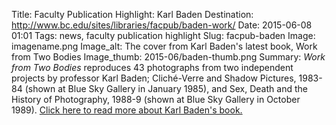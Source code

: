 Title: Faculty Publication Highlight: Karl Baden
Destination: http://www.bc.edu/sites/libraries/facpub/baden-work/
Date: 2015-06-08 01:01 
Tags: news, faculty publication highlight 
Slug: facpub-baden
Image: imagename.png
Image_alt: The cover from Karl Baden's latest book, Work from Two Bodies
Image_thumb: 2015-06/baden-thumb.png
Summary: <em>Work from Two Bodies</em> reproduces 43 photographs from two independent projects by professor Karl Baden; Cliché-Verre and Shadow Pictures, 1983-84 (shown at Blue Sky Gallery in January 1985), and Sex, Death and the History of Photography, 1988-9 (shown at Blue Sky Gallery in October 1989). [Click here to read more about Karl Baden's book.](http://www.bc.edu/sites/libraries/facpub/baden-work/)
